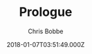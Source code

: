 ---
title: Prologue
github: https://github.com/chrisbobbe/jekyll-theme-prologue
demo: https://chrisbobbe.github.io/jekyll-theme-prologue/
author: Chris Bobbe
ssg:
  - Jekyll
cms:
  - Markdown
date: 2018-01-07T03:51:49.000Z
description: A Jekyll version of the 'Prologue' theme by HTML5 UP
draft: true
publish_date: '2018-01-07T03:51:49Z'
update_date: '2021-02-15T16:12:05Z'
github_star: 398
github_fork: 922
---